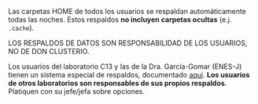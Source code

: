Las carpetas HOME de todos los usuarios se respaldan automáticamente todas las noches. Estos respaldos **no incluyen carpetas ocultas** (e.j. `.cache`).

LOS RESPALDOS DE DATOS SON RESPONSABILIDAD DE LOS USUARIOS, NO DE DON CLUSTERIO.

Los usuarios del laboratorio C13 y las de la Dra. García-Gomar (ENES-J) tienen un sistema especial de respaldos, documentado [aquí](./Cluster-Respaldo-C13_ENES). **Los usuarios de otros laboratorios son responsables de sus propios respaldos**. Platiquen con su jefe/jefa sobre opciones.
